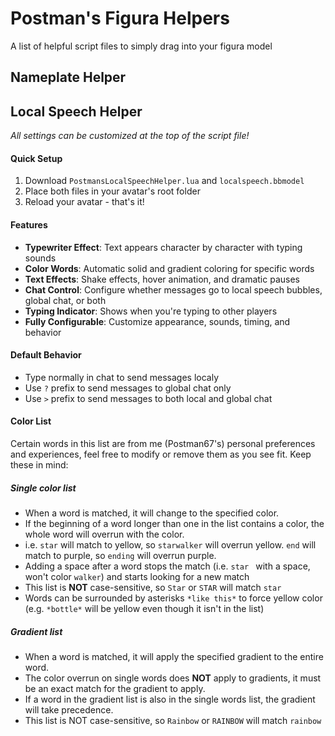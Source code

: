 # Postman's Figura Helpers

A list of helpful script files to simply drag into your figura model

## Nameplate Helper


## Local Speech Helper

*All settings can be customized at the top of the script file!*

#### Quick Setup
1. Download `PostmansLocalSpeechHelper.lua` and `localspeech.bbmodel`
2. Place both files in your avatar's root folder
3. Reload your avatar - that's it!

#### Features
- **Typewriter Effect**: Text appears character by character with typing sounds
- **Color Words**: Automatic solid and gradient coloring for specific words
- **Text Effects**: Shake effects, hover animation, and dramatic pauses
- **Chat Control**: Configure whether messages go to local speech bubbles, global chat, or both
- **Typing Indicator**: Shows when you're typing to other players
- **Fully Configurable**: Customize appearance, sounds, timing, and behavior

#### Default Behavior
- Type normally in chat to send messages localy
- Use `?` prefix to send messages to global chat only
- Use `>` prefix to send messages to both local and global chat

#### Color List

Certain words in this list are from me (Postman67's) personal preferences and experiences, feel free to modify or remove them as you see fit. Keep these in mind:

##### Single color list
- When a word is matched, it will change to the specified color. 
- If the beginning of a word longer than one in the list contains a color, the whole word will overrun with the color.
- i.e. `star` will match to yellow, so `starwalker` will overrun yellow. `end` will match to purple, so `ending` will overrun purple.
- Adding a space after a word stops the match (i.e. `star ` with a space, won't color `walker`) and starts looking for a new match
- This list is **NOT** case-sensitive, so `Star` or `STAR` will match `star`
- Words can be surrounded by asterisks `*like this*` to force yellow color (e.g. `*bottle*` will be yellow even though it isn't in the list)

##### Gradient list
- When a word is matched, it will apply the specified gradient to the entire word.
- The color overrun on single words does **NOT** apply to gradients, it must be an exact match for the gradient to apply.
- If a word in the gradient list is also in the single words list, the gradient will take precedence.
- This list is NOT case-sensitive, so `Rainbow` or `RAINBOW` will match `rainbow`

